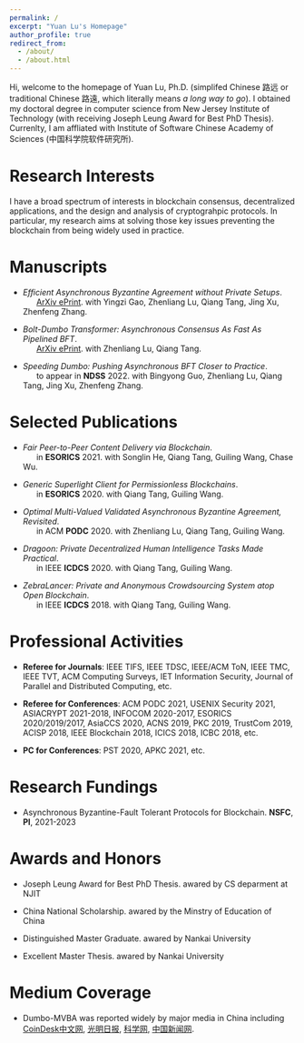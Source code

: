 ```yaml
---
permalink: /
excerpt: "Yuan Lu's Homepage"
author_profile: true
redirect_from: 
  - /about/
  - /about.html
---
```


Hi, welcome to the homepage of Yuan Lu, Ph.D. (simplifed Chinese 路远 or traditional Chinese 路遠, which literally means *a long way to go*). I obtained my doctoral degree in computer science from New Jersey Institute of Technology (with receiving Joseph Leung Award for Best PhD Thesis). Currenlty, I am affliated with Institute of Software Chinese Academy of Sciences (中国科学院软件研究所).


Research Interests
======
I have a broad spectrum of interests in blockchain consensus, decentralized applications, and the design and analysis of cryptograhpic protocols. In particular, my research aims at solving those key issues preventing the blockchain from being widely used in practice.


Manuscripts
======

- *Efficient Asynchronous Byzantine Agreement without Private Setups*.  
     &nbsp; &nbsp; &nbsp; [ArXiv ePrint](https://arxiv.org/abs/2106.07831). with Yingzi Gao, Zhenliang Lu, Qiang Tang, Jing Xu, Zhenfeng Zhang.

- *Bolt-Dumbo Transformer: Asynchronous Consensus As Fast As Pipelined BFT*.  
     &nbsp; &nbsp; &nbsp; [ArXiv ePrint](https://arxiv.org/abs/2103.09425). with Zhenliang Lu, Qiang Tang.

- *Speeding Dumbo: Pushing Asynchronous BFT Closer to Practice*.  
     &nbsp; &nbsp; &nbsp; to appear in **NDSS** 2022. with Bingyong Guo, Zhenliang Lu, Qiang Tang, Jing Xu, Zhenfeng Zhang.

Selected Publications
======


- *Fair Peer-to-Peer Content Delivery via Blockchain*.  
     &nbsp; &nbsp; &nbsp; in **ESORICS** 2021. with Songlin He, Qiang Tang, Guiling Wang, Chase Wu.

- *Generic Superlight Client for Permissionless Blockchains*.  
     &nbsp; &nbsp; &nbsp; in **ESORICS** 2020. with Qiang Tang, Guiling Wang.

- *Optimal Multi-Valued Validated Asynchronous Byzantine Agreement, Revisited*.  
     &nbsp; &nbsp; &nbsp; in ACM **PODC** 2020. with Zhenliang Lu, Qiang Tang, Guiling Wang.

- *Dragoon: Private Decentralized Human Intelligence Tasks Made Practical*.  
     &nbsp; &nbsp; &nbsp; in IEEE **ICDCS** 2020. with Qiang Tang, Guiling Wang.

- *ZebraLancer: Private and Anonymous Crowdsourcing System atop Open Blockchain*.  
     &nbsp; &nbsp; &nbsp; in IEEE **ICDCS** 2018. with Qiang Tang, Guiling Wang.




Professional Activities
======

- **Referee for Journals**: IEEE TIFS, IEEE TDSC, IEEE/ACM ToN, IEEE TMC, IEEE TVT, ACM Computing Surveys, IET Information Security, Journal of Parallel and Distributed Computing, etc. 

- **Referee for Conferences**: ACM PODC 2021, USENIX Security 2021, ASIACRYPT 2021-2018, INFOCOM 2020-2017, ESORICS 2020/2019/2017, AsiaCCS 2020, ACNS 2019, PKC 2019, TrustCom 2019, ACISP 2018, IEEE Blockchain 2018, ICICS 2018, ICBC 2018, etc. 

- **PC for Conferences**: PST 2020, APKC 2021, etc. 


Research Fundings
======

- Asynchronous Byzantine-Fault Tolerant Protocols for Blockchain. **NSFC**, **PI**, 2021-2023


Awards and Honors
======

- Joseph Leung Award for Best PhD Thesis. awared by CS deparment at NJIT 

- China National Scholarship. awared by the Minstry of Education of China

- Distinguished Master Graduate. awared by Nankai University
 
- Excellent Master Thesis. awared by Nankai University


Medium Coverage
======

- Dumbo-MVBA was reported widely by major media in China including [CoinDesk中文网](http://www.coindeskchinese.com/#/article/4976), [光明日报](https://app.gmdaily.cn/as/opened/n/85ece7999ee2440391078c2b7c43d890), [科学网](http://news.sciencenet.cn/sbhtmlnews/2021/2/360847.shtm?id=360847), [中国新闻网](http://www.chinanews.com/gn/2021/02-08/9407601.shtml).



<!---
More Personal Trajectory
======
Borned in [Pingdingshan](https://en.wikipedia.org/wiki/Pingdingshan) and raised in [Xiangyang](https://en.wikipedia.org/wiki/Xiangyang), I started my higher educations in the beautiful city of [Tianjin](https://en.wikipedia.org/wiki/Tianjin), where I received my B.Sc. degree in electrical engineering and B.B.A. degree in business administration from [Nankai University](https://en.wikipedia.org/wiki/Nankai_University) and [Tianjin University](https://en.wikipedia.org/wiki/Tianjin_University) respectively in 2011. After another 3 years' hard work, I obtained my M.Eng. degree with highest honors in electrical engineering from Nankai University in 2014. 

My [Ethereum](https://www.ethereum.org/) address is 0xBEEF1Bed3677Fe070591074De013cD371B121027



A data-driven personal website
======
Like many other Jekyll-based GitHub Pages templates, academicpages makes you separate the website's content from its form. The content & metadata of your website are in structured markdown files, while various other files constitute the theme, specifying how to transform that content & metadata into HTML pages. You keep these various markdown (.md), YAML (.yml), HTML, and CSS files in a public GitHub repository. Each time you commit and push an update to the repository, the [GitHub pages](https://pages.github.com/) service creates static HTML pages based on these files, which are hosted on GitHub's servers free of charge.

Many of the features of dynamic content management systems (like Wordpress) can be achieved in this fashion, using a fraction of the computational resources and with far less vulnerability to hacking and DDoSing. You can also modify the theme to your heart's content without touching the content of your site. If you get to a point where you've broken something in Jekyll/HTML/CSS beyond repair, your markdown files describing your talks, publications, etc. are safe. You can rollback the changes or even delete the repository and start over -- just be sure to save the markdown files! Finally, you can also write scripts that process the structured data on the site, such as [this one](https://github.com/academicpages/academicpages.github.io/blob/master/talkmap.ipynb) that analyzes metadata in pages about talks to display [a map of every location you've given a talk](https://academicpages.github.io/talkmap.html).

Getting started
======
1. Register a GitHub account if you don't have one and confirm your e-mail (required!)
1. Fork [this repository](https://github.com/academicpages/academicpages.github.io) by clicking the "fork" button in the top right. 
1. Go to the repository's settings (rightmost item in the tabs that start with "Code", should be below "Unwatch"). Rename the repository "[your GitHub username].github.io", which will also be your website's URL.
1. Set site-wide configuration and create content & metadata (see below -- also see [this set of diffs](http://archive.is/3TPas) showing what files were changed to set up [an example site](https://getorg-testacct.github.io) for a user with the username "getorg-testacct")
1. Upload any files (like PDFs, .zip files, etc.) to the files/ directory. They will appear at https://[your GitHub username].github.io/files/example.pdf.  
1. Check status by going to the repository settings, in the "GitHub pages" section

Site-wide configuration
------
The main configuration file for the site is in the base directory in [_config.yml](https://github.com/academicpages/academicpages.github.io/blob/master/_config.yml), which defines the content in the sidebars and other site-wide features. You will need to replace the default variables with ones about yourself and your site's github repository. The configuration file for the top menu is in [_data/navigation.yml](https://github.com/academicpages/academicpages.github.io/blob/master/_data/navigation.yml). For example, if you don't have a portfolio or blog posts, you can remove those items from that navigation.yml file to remove them from the header. 

Create content & metadata
------
For site content, there is one markdown file for each type of content, which are stored in directories like _publications, _talks, _posts, _teaching, or _pages. For example, each talk is a markdown file in the [_talks directory](https://github.com/academicpages/academicpages.github.io/tree/master/_talks). At the top of each markdown file is structured data in YAML about the talk, which the theme will parse to do lots of cool stuff. The same structured data about a talk is used to generate the list of talks on the [Talks page](https://academicpages.github.io/talks), each [individual page](https://academicpages.github.io/talks/2012-03-01-talk-1) for specific talks, the talks section for the [CV page](https://academicpages.github.io/cv), and the [map of places you've given a talk](https://academicpages.github.io/talkmap.html) (if you run this [python file](https://github.com/academicpages/academicpages.github.io/blob/master/talkmap.py) or [Jupyter notebook](https://github.com/academicpages/academicpages.github.io/blob/master/talkmap.ipynb), which creates the HTML for the map based on the contents of the _talks directory).

**Markdown generator**

I have also created [a set of Jupyter notebooks](https://github.com/academicpages/academicpages.github.io/tree/master/markdown_generator
) that converts a CSV containing structured data about talks or presentations into individual markdown files that will be properly formatted for the academicpages template. The sample CSVs in that directory are the ones I used to create my own personal website at stuartgeiger.com. My usual workflow is that I keep a spreadsheet of my publications and talks, then run the code in these notebooks to generate the markdown files, then commit and push them to the GitHub repository.

How to edit your site's GitHub repository
------
Many people use a git client to create files on their local computer and then push them to GitHub's servers. If you are not familiar with git, you can directly edit these configuration and markdown files directly in the github.com interface. Navigate to a file (like [this one](https://github.com/academicpages/academicpages.github.io/blob/master/_talks/2012-03-01-talk-1.md) and click the pencil icon in the top right of the content preview (to the right of the "Raw | Blame | History" buttons). You can delete a file by clicking the trashcan icon to the right of the pencil icon. You can also create new files or upload files by navigating to a directory and clicking the "Create new file" or "Upload files" buttons. 

Example: editing a markdown file for a talk
![Editing a markdown file for a talk](/images/editing-talk.png)

For more info
------
More info about configuring academicpages can be found in [the guide](https://academicpages.github.io/markdown/). The [guides for the Minimal Mistakes theme](https://mmistakes.github.io/minimal-mistakes/docs/configuration/) (which this theme was forked from) might also be helpful.

-->
